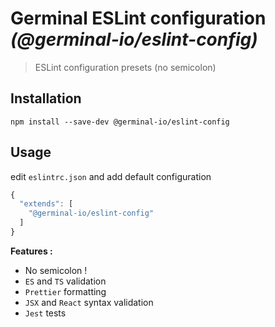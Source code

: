 # Germinal ESLint configuration _(@germinal-io/eslint-config)_

> ESLint configuration presets (no semicolon)

## Installation

```console
npm install --save-dev @germinal-io/eslint-config
```

## Usage

edit `eslintrc.json` and add default configuration

```js
{
  "extends": [
    "@germinal-io/eslint-config"
  ]
}
```

**Features :**

- No semicolon !
- `ES` and `TS` validation
- `Prettier` formatting
- `JSX` and `React` syntax validation
- `Jest` tests
